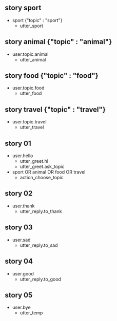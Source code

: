 ## story sport
* sport {"topic" : "sport"}
  - utter_sport
    
## story animal {"topic" : "animal"}
* user.topic.animal
  - utter_animal

## story food {"topic" : "food"}
* user.topic.food
  - utter_food

## story travel {"topic" : "travel"}
* user.topic.travel
  - utter_travel
    
    
<!---------------------------->
<!-- generic conversations  -->
<!---------------------------->

## story 01
* user.hello
  - utter_greet.hi
  - utter_greet.ask_topic
* sport OR animal OR food OR travel
  - action_choose_topic
    
## story 02
* user.thank
  - utter_reply.to_thank
    
## story 03
* user.sad
  - utter_reply.to_sad
    
## story 04
* user.good
  - utter_reply.to_good      
    
## story 05
* user.bye  
  - utter_temp
  
  
